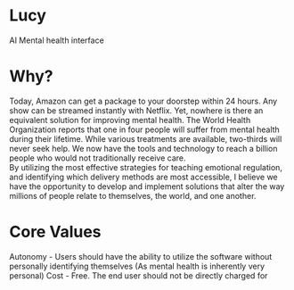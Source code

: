 # Lucy
AI Mental health interface

# Why?

Today, Amazon can get a package to your doorstep within 24 hours. Any show can be streamed instantly with Netflix. 
Yet, nowhere is there an equivalent solution for improving mental health. 
The World Health Organization reports that one in four people will suffer from mental health during their lifetime. 
While various treatments are available, two-thirds will never seek help. 
We now have the tools and technology to reach a billion people who would not traditionally receive care.  
By utilizing the most effective strategies for teaching emotional regulation, and identifying which delivery methods are most accessible,
I believe we have the opportunity to develop and implement solutions that alter the way millions of people relate to themselves, the world, and one another.

# Core Values
Autonomy     - Users should have the ability to utilize the software without personally identifying themselves
  (As mental health is inherently very personal)
Cost         - Free. The end user should not be directly charged for 
